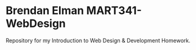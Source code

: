 # Brendan Elman MART341-WebDesign
Repository for my Introduction to Web Design &amp; Development Homework.
